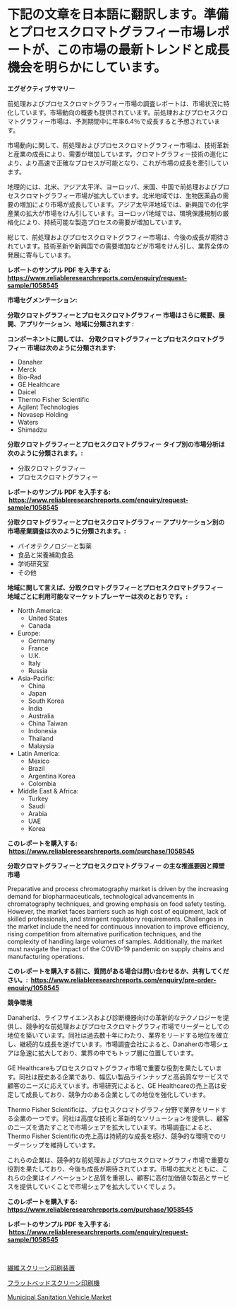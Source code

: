 <p><h1>下記の文章を日本語に翻訳します。準備とプロセスクロマトグラフィー市場レポートが、この市場の最新トレンドと成長機会を明らかにしています。</h1></p><p><strong>エグゼクティブサマリー</strong></p>
<p><p>前処理およびプロセスクロマトグラフィー市場の調査レポートは、市場状況に特化しています。市場動向の概要も提供されています。前処理およびプロセスクロマトグラフィー市場は、予測期間中に年率6.4％で成長すると予想されています。</p><p>市場動向に関して、前処理およびプロセスクロマトグラフィー市場は、技術革新と産業の成長により、需要が増加しています。クロマトグラフィー技術の進化により、より高速で正確なプロセスが可能となり、これが市場の成長を牽引しています。</p><p>地理的には、北米、アジア太平洋、ヨーロッパ、米国、中国で前処理およびプロセスクロマトグラフィー市場が拡大しています。北米地域では、生物医薬品の需要の増加により市場が成長しています。アジア太平洋地域では、新興国での化学産業の拡大が市場をけん引しています。ヨーロッパ地域では、環境保護規制の厳格化により、持続可能な製造プロセスの需要が増加しています。</p><p>総じて、前処理およびプロセスクロマトグラフィー市場は、今後の成長が期待されています。技術革新や新興国での需要増加などが市場をけん引し、業界全体の発展に寄与しています。</p></p>
<p><strong>レポートのサンプル PDF を入手する: <a href="https://www.reliableresearchreports.com/enquiry/request-sample/1058545">https://www.reliableresearchreports.com/enquiry/request-sample/1058545</a></strong></p>
<p><strong>市場セグメンテーション:</strong></p>
<p><strong> 分取クロマトグラフィーとプロセスクロマトグラフィー 市場はさらに概要、展開、アプリケーション、地域に分類されます :</strong></p>
<p><strong>コンポーネントに関しては、 分取クロマトグラフィーとプロセスクロマトグラフィー 市場は次のように分類されます: &nbsp;</strong></p>
<p><ul><li>Danaher</li><li>Merck</li><li>Bio-Rad</li><li>GE Healthcare</li><li>Daicel</li><li>Thermo Fisher Scientific</li><li>Agilent Technologies</li><li>Novasep Holding</li><li>Waters</li><li>Shimadzu</li></ul></p>
<p><strong> 分取クロマトグラフィーとプロセスクロマトグラフィー タイプ別の市場分析は次のように分類されます。:</strong></p>
<p><ul><li>分取クロマトグラフィー</li><li>プロセスクロマトグラフィー</li></ul></p>
<p><strong>レポートのサンプル PDF を入手する: &nbsp;<a href="https://www.reliableresearchreports.com/enquiry/request-sample/1058545">https://www.reliableresearchreports.com/enquiry/request-sample/1058545</a></strong></p>
<p><strong> 分取クロマトグラフィーとプロセスクロマトグラフィー アプリケーション別の市場産業調査は次のように分類されます。:</strong></p>
<p><ul><li>バイオテクノロジーと製薬</li><li>食品と栄養補助食品</li><li>学術研究室</li><li>その他</li></ul></p>
<p><strong>地域に関して言えば、分取クロマトグラフィーとプロセスクロマトグラフィー 地域ごとに利用可能なマーケットプレーヤーは次のとおりです。:</strong></p>
<p><ul>
    <li>
        North America:
        <ul>
            <li>United States</li>
            <li>Canada</li>
        </ul>
    </li>
    <li>
        Europe:
        <ul>
            <li>Germany</li>
            <li>France</li>
            <li>U.K.</li>
            <li>Italy</li>
            <li>Russia</li>
        </ul>
    </li>
    <li>
        Asia-Pacific:
        <ul>
            <li>China</li>
            <li>Japan</li>
            <li>South Korea</li>
            <li>India</li>
            <li>Australia</li>
            <li>China Taiwan</li>
            <li>Indonesia</li>
            <li>Thailand</li>
            <li>Malaysia</li>
        </ul>
    </li>
    <li>
        Latin America:
        <ul>
            <li>Mexico</li>
            <li>Brazil</li>
            <li>Argentina Korea</li>
            <li>Colombia</li>
        </ul>
    </li>
    <li>
        Middle East & Africa:
        <ul>
            <li>Turkey</li>
            <li>Saudi</li>
            <li>Arabia</li>
            <li>UAE</li>
            <li>Korea</li>
        </ul>
    </li>
    </ul></p>
<p><strong>このレポートを購入する: &nbsp;<a href="https://www.reliableresearchreports.com/purchase/1058545">https://www.reliableresearchreports.com/purchase/1058545</a></strong></p>
<p><strong>分取クロマトグラフィーとプロセスクロマトグラフィー の主な推進要因と障壁 市場</strong></p>
<p><p>Preparative and process chromatography market is driven by the increasing demand for biopharmaceuticals, technological advancements in chromatography techniques, and growing emphasis on food safety testing. However, the market faces barriers such as high cost of equipment, lack of skilled professionals, and stringent regulatory requirements. Challenges in the market include the need for continuous innovation to improve efficiency, rising competition from alternative purification techniques, and the complexity of handling large volumes of samples. Additionally, the market must navigate the impact of the COVID-19 pandemic on supply chains and manufacturing operations.</p></p>
<p><strong>このレポートを購入する前に、質問がある場合は問い合わせるか、共有してください。:&nbsp; <a href="https://www.reliableresearchreports.com/enquiry/pre-order-enquiry/1058545">https://www.reliableresearchreports.com/enquiry/pre-order-enquiry/1058545</a></strong></p>
<p><strong>競争環境</strong></p>
<p><p>Danaherは、ライフサイエンスおよび診断機器向けの革新的なテクノロジーを提供し、競争的な前処理およびプロセスクロマトグラフィ市場でリーダーとしての地位を築いています。同社は過去数十年にわたり、業界をリードする地位を確立し、継続的な成長を遂げています。市場調査会社によると、Danaherの市場シェアは急速に拡大しており、業界の中でもトップ層に位置しています。</p><p>GE Healthcareもプロセスクロマトグラフィ市場で重要な役割を果たしています。同社は歴史ある企業であり、幅広い製品ラインナップと高品質なサービスで顧客のニーズに応えています。市場研究によると、GE Healthcareの売上高は安定して成長しており、競争力のある企業としての地位を強化しています。</p><p>Thermo Fisher Scientificは、プロセスクロマトグラフィ分野で業界をリードする企業の一つです。同社は高度な技術と革新的なソリューションを提供し、顧客のニーズを満たすことで市場シェアを拡大しています。市場調査によると、Thermo Fisher Scientificの売上高は持続的な成長を続け、競争的な環境でのリーダーシップを維持しています。</p><p>これらの企業は、競争的な前処理およびプロセスクロマトグラフィ市場で重要な役割を果たしており、今後も成長が期待されています。市場の拡大とともに、これらの企業はイノベーションと品質を重視し、顧客に高付加価値な製品とサービスを提供していくことで市場シェアを拡大していくでしょう。</p></p>
<p><strong>このレポートを購入する: &nbsp; <a href="https://www.reliableresearchreports.com/purchase/1058545">https://www.reliableresearchreports.com/purchase/1058545</a></strong></p>
<p><strong>レポートのサンプル PDF を入手する: &nbsp;<a href="https://www.reliableresearchreports.com/enquiry/request-sample/1058545">https://www.reliableresearchreports.com/enquiry/request-sample/1058545</a></strong><strong></strong></p>
<p>&nbsp;</p>
<p><p><a href="https://github.com/KaydenJohns1964/Market-Research-Report-List-1/blob/main/91817196049.md">繊維スクリーン印刷装置</a></p><p><a href="https://github.com/marbadji/Market-Research-Report-List-1/blob/main/63815226048.md">フラットベッドスクリーン印刷機</a></p><p><a href="https://circular-yam-9b9.notion.site/Municipal-Sanitation-Vehicle-Market-A-Comprehensive-Report-of-its-Market-Share-Growth-Trends-2024-2903ba5b2118451f90d354604ec11a79">Municipal Sanitation Vehicle Market</a></p></p>